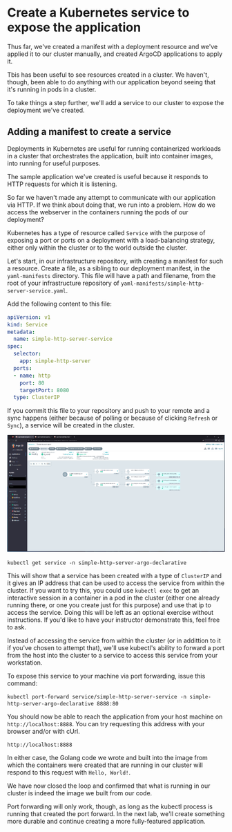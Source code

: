 # Create a Kubernetes service to expose the application

Thus far, we've created a manifest with a deployment resource and we've applied it to our cluster manually, and created ArgoCD applications to apply it.

Tbis has been useful to see resources created in a cluster. We haven't, though, been able to do anything with our application beyond seeing that it's running in pods in a cluster.

To take things a step further, we'll add a service to our cluster to expose the deployment we've created.

## Adding a manifest to create a service

Deployments in Kubernetes are useful for running containerized workloads in a cluster that orchestrates the application, built into container images, into running for useful purposes.

The sample application we've created is useful because it responds to HTTP requests for which it is listening.

So far we haven't made any attempt to communicate with our application via HTTP. If we think about doing that, we run into a problem. How do we access the webserver in the containers running the pods of our deployment?

Kubernetes has a type of resource called `Service` with the purpose of exposing a port or ports on a deployment with a load-balancing strategy, either only within the cluster or to the world outside the cluster.

Let's start, in our infrastructure repository, with creating a manifest for such a resource. Create a file, as a sibling to our deployment manifest, in the `yaml-manifests` directory.  This file will have a path and filename, from the root of your infrastructure repository of `yaml-manifests/simple-http-server-service.yaml`.

Add the following content to this file:

``` yaml
apiVersion: v1
kind: Service
metadata:
  name: simple-http-server-service
spec:
  selector:
    app: simple-http-server
  ports:
  - name: http
    port: 80
    targetPort: 8080
  type: ClusterIP

```

If you commit this file to your repository and push to your remote and a sync happens (either because of polling or because of clicking `Refresh` or `Sync`), a service will be created in the cluster.

![](images/argo-application-synched-with-service.png)

```
kubectl get service -n simple-http-server-argo-declarative
```

This will show that a service has been created with a type of `ClusterIP` and it gives an IP address that can be used to access the service from within the cluster. If you want to try this, you could use `kubectl exec` to get an interactive session in a container in a pod in the cluster (either one already running there, or one you create just for this purpose) and use that ip to access the service. Doing this will be left as an optional exercise without instructions. If you'd like to have your instructor demonstrate this, feel free to ask.

Instead of accessing the service from within the cluster (or in addittion to it if you've chosen to attempt that), we'll use kubectl's ability to forward a port from the host into the cluster to a service to access this service from your workstation.

To expose this service to your machine via port forwarding, issue this command:

```
kubectl port-forward service/simple-http-server-service -n simple-http-server-argo-declarative 8888:80
```

You should now be able to reach the application from your host machine on `http://localhost:8888`. You can try requesting this address with your browser and/or with cUrl.

```
http://localhost:8888
```

In either case, the Golang code we wrote and built into the image from which the containers were created that are running in our cluster will respond to this request with `Hello, World!`.

We have now closed the loop and confirmed that what is running in our cluster is indeed the image we built from our code.

Port forwarding will only work, though, as long as the kubectl process is running that created the port forward. In the next lab, we'll create something more durable and continue creating a more fully-featured application.
